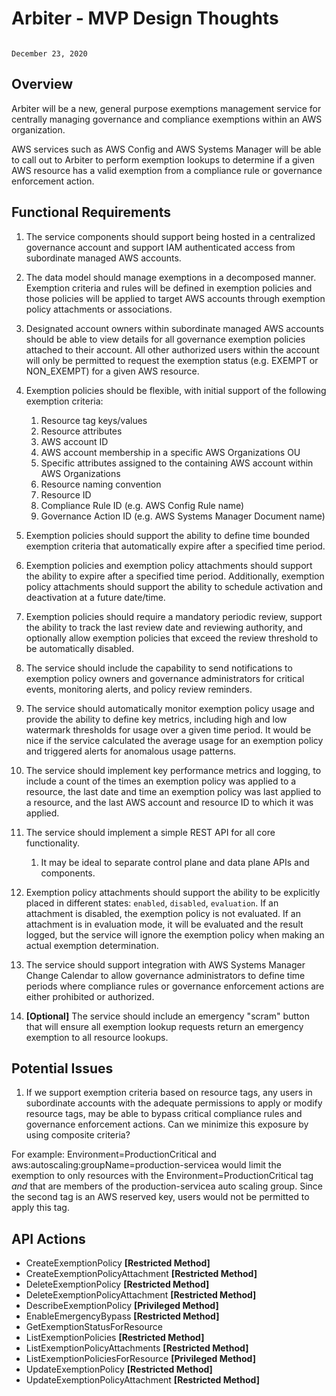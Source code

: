 # Arbiter - MVP Design Thoughts 
                                                                                   December 23, 2020  
  

## Overview

Arbiter will be a new, general purpose exemptions management service for centrally managing governance and compliance exemptions within an AWS organization.

AWS services such as AWS Config and AWS Systems Manager will be able to call out to Arbiter to perform exemption lookups to determine if a given AWS resource has a valid exemption from a compliance rule or governance enforcement action.

## Functional Requirements

1. The service components should support being hosted in a centralized governance account and support IAM authenticated access from subordinate managed AWS accounts.

1. The data model should manage exemptions in a decomposed manner. Exemption criteria and rules will be defined in exemption policies and those policies will be applied to target AWS accounts through exemption policy attachments or associations. 

1. Designated account owners within subordinate managed AWS accounts should be able to view details for all governance exemption policies attached to their account. All other authorized users within the account will only be permitted to request the exemption status (e.g. EXEMPT or NON_EXEMPT) for a given AWS resource.

1. Exemption policies should be flexible, with initial support of the following exemption criteria:
    1. Resource tag keys/values
    1. Resource attributes
    1. AWS account ID
    1. AWS account membership in a specific AWS Organizations OU 
    1. Specific attributes assigned to the containing AWS account within AWS Organizations
    1. Resource naming convention
    1. Resource ID
    1. Compliance Rule ID (e.g. AWS Config Rule name)
    1. Governance Action ID (e.g. AWS Systems Manager Document name)
    
1. Exemption policies should support the ability to define time bounded exemption criteria that automatically expire after a specified time period. 

1. Exemption policies and exemption policy attachments should support the ability to expire after a specified time period. Additionally, exemption policy attachments should support the ability to schedule activation and deactivation at a future date/time.

1. Exemption policies should require a mandatory periodic review, support the ability to track the last review date and reviewing authority, and optionally allow exemption policies that exceed the review threshold to be automatically disabled.

1. The service should include the capability to send notifications to exemption policy owners and governance administrators for critical events, monitoring alerts, and policy review reminders. 

1. The service should automatically monitor exemption policy usage and provide the ability to define key metrics, including high and low watermark thresholds for usage over a given time period. It would be nice if the service calculated the average usage for an exemption policy and triggered alerts for anomalous usage patterns.

1. The service should implement key performance metrics and logging, to include a count of the times an exemption policy was applied to a resource, the last date and time an exemption policy was last applied to a resource, and the last AWS account and resource ID to which it was applied.

1. The service should implement a simple REST API for all core functionality.
    1. It may be ideal to separate control plane and data plane APIs and components.

1. Exemption policy attachments should support the ability to be explicitly placed in different states: `enabled`, `disabled`, `evaluation`. If an attachment is disabled, the exemption policy is not evaluated. If an attachment is in evaluation mode, it will be evaluated and the result logged, but the service will ignore the exemption policy when making an actual exemption determination.

1. The service should support integration with AWS Systems Manager Change Calendar to allow governance administrators to define time periods where compliance rules or governance enforcement actions are either prohibited or authorized. 
 
1. **[Optional]** The service should include an emergency "scram" button that will ensure all exemption lookup requests return an emergency exemption to all resource lookups. 

## Potential Issues

1. If we support exemption criteria based on resource tags, any users in subordinate accounts with the adequate permissions to apply or modify resource tags, may be able to bypass critical compliance rules and governance enforcement actions. Can we minimize this exposure by using composite criteria?

  For example: Environment=ProductionCritical and aws:autoscaling:groupName=production-servicea would limit the exemption to only resources with the Environment=ProductionCritical tag *and* that are members of the production-servicea auto scaling group. Since the second tag is an AWS reserved key, users would not be permitted to apply this tag.

## API Actions

- CreateExemptionPolicy **[Restricted Method]**
- CreateExemptionPolicyAttachment **[Restricted Method]**
- DeleteExemptionPolicy **[Restricted Method]**
- DeleteExemptionPolicyAttachment **[Restricted Method]**
- DescribeExemptionPolicy **[Privileged Method]**
- EnableEmergencyBypass **[Restricted Method]**
- GetExemptionStatusForResource
- ListExemptionPolicies **[Restricted Method]**
- ListExemptionPolicyAttachments **[Restricted Method]**
- ListExemptionPoliciesForResource **[Privileged Method]**
- UpdateExemptionPolicy **[Restricted Method]**
- UpdateExemptionPolicyAttachment **[Restricted Method]**
